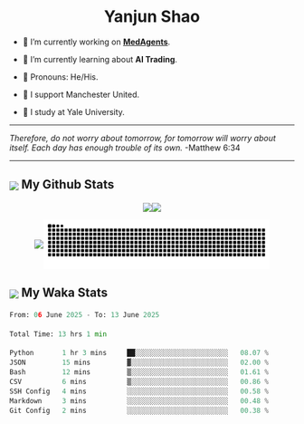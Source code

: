 

<h1 align="center">Yanjun Shao</h1>

- 🐒 I’m currently working on **[MedAgents](https://github.com/gersteinlab/MedAgents)**.

- 🦧 I’m currently learning about **AI Trading**.

- 🦍 Pronouns: He/His.

- 👹 I support Manchester United.

- 🐶 I study at Yale University.

---

<i> Therefore, do not worry about tomorrow, for tomorrow will worry about itself. Each day has enough trouble of its own. </i> -Matthew 6:34

---

<h2><img src="https://emojis.slackmojis.com/emojis/images/1579216111/7550/pikachu_wave.gif?1579216111" align="center" width="28" /> My Github Stats</h2>

<p align="center"><img align="center" src = "https://github-readme-stats.vercel.app/api?username=super-dainiu&show_icons=true&count_private=true&theme=tokyonight&hide=issues&line_height=30" width="400px"><img align="center" src = "https://github-readme-streak-stats.herokuapp.com/?user=super-dainiu&theme=tokyonight" width="400px"></p>

<p align="center"><img align="center" width="400px" src="https://github-readme-stats.vercel.app/api/top-langs/?username=super-dainiu&layout=compact&theme=tokyonight&hide=html,tex,jupyter%20notebook"><img align="center" width="400px" src="https://github.com/super-dainiu/super-dainiu/blob/output/github-contribution-grid-snake.svg"></p>

<h2><img src="https://emojis.slackmojis.com/emojis/images/1579216111/7550/pikachu_wave.gif?1579216111" align="center" width="28" /> My Waka Stats</h2>

<!--START_SECTION:waka-->

```python
From: 06 June 2025 - To: 13 June 2025

Total Time: 13 hrs 1 min

Python       1 hr 3 mins     ██░░░░░░░░░░░░░░░░░░░░░░░   08.07 %
JSON         15 mins         ▓░░░░░░░░░░░░░░░░░░░░░░░░   02.00 %
Bash         12 mins         ▒░░░░░░░░░░░░░░░░░░░░░░░░   01.61 %
CSV          6 mins          ▒░░░░░░░░░░░░░░░░░░░░░░░░   00.86 %
SSH Config   4 mins          ░░░░░░░░░░░░░░░░░░░░░░░░░   00.58 %
Markdown     3 mins          ░░░░░░░░░░░░░░░░░░░░░░░░░   00.48 %
Git Config   2 mins          ░░░░░░░░░░░░░░░░░░░░░░░░░   00.38 %
```

<!--END_SECTION:waka-->
